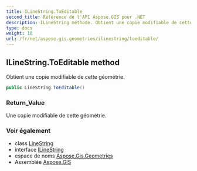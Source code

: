 ```yaml
---
title: ILineString.ToEditable
second_title: Référence de l'API Aspose.GIS pour .NET
description: ILineString méthode. Obtient une copie modifiable de cette géométrie.
type: docs
weight: 10
url: /fr/net/aspose.gis.geometries/ilinestring/toeditable/
---
```

## ILineString.ToEditable method

Obtient une copie modifiable de cette géométrie.

```csharp
public LineString ToEditable()
```

### Return_Value

Une copie modifiable de cette géométrie.

### Voir également

* class [LineString](../../linestring/)
* interface [ILineString](../)
* espace de noms [Aspose.Gis.Geometries](../../ilinestring/)
* Assemblée [Aspose.GIS](../../../)


